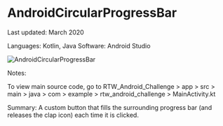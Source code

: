 # AndroidCircularProgressBar

Last updated: March 2020

Languages: Kotlin, Java
Software: Android Studio

![AndroidCircularProgressBar](https://user-images.githubusercontent.com/34993622/92413647-e35ee900-f105-11ea-9319-8b930566672c.gif)


Notes:

To view main source code, go to
RTW_Android_Challenge > app > src > main > java > com > example > rtw_android_challenge > MainActivity.kt

Summary: A custom button that fills the surrounding progress bar (and releases the clap icon) each time it is clicked.
